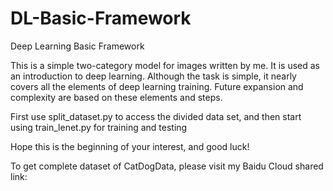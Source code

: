 # DL-Basic-Framework
Deep Learning Basic Framework

This is a simple two-category model for images written by me. It is used as an introduction to deep learning. Although the task is simple, it nearly covers all the elements of deep learning training. Future expansion and complexity are based on these elements and steps.

First use split_dataset.py to access the divided data set, and then start using train_lenet.py for training and testing

Hope this is the beginning of your interest, and good luck!

To get complete dataset of CatDogData, please visit my Baidu Cloud shared link: 
